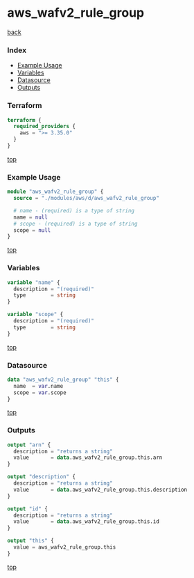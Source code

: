 # aws_wafv2_rule_group

[back](../aws.md)

### Index

- [Example Usage](#example-usage)
- [Variables](#variables)
- [Datasource](#datasource)
- [Outputs](#outputs)

### Terraform

```terraform
terraform {
  required_providers {
    aws = ">= 3.35.0"
  }
}
```

[top](#index)

### Example Usage

```terraform
module "aws_wafv2_rule_group" {
  source = "./modules/aws/d/aws_wafv2_rule_group"

  # name - (required) is a type of string
  name = null
  # scope - (required) is a type of string
  scope = null
}
```

[top](#index)

### Variables

```terraform
variable "name" {
  description = "(required)"
  type        = string
}

variable "scope" {
  description = "(required)"
  type        = string
}
```

[top](#index)

### Datasource

```terraform
data "aws_wafv2_rule_group" "this" {
  name  = var.name
  scope = var.scope
}
```

[top](#index)

### Outputs

```terraform
output "arn" {
  description = "returns a string"
  value       = data.aws_wafv2_rule_group.this.arn
}

output "description" {
  description = "returns a string"
  value       = data.aws_wafv2_rule_group.this.description
}

output "id" {
  description = "returns a string"
  value       = data.aws_wafv2_rule_group.this.id
}

output "this" {
  value = aws_wafv2_rule_group.this
}
```

[top](#index)